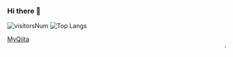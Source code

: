 ### Hi there 👋
![visitorsNum](https://count.getloli.com/get/@trimscash "visitorrrrrrrrrrrrs")
![Top Langs](https://github-readme-stats.vercel.app/api/top-langs/?username=trimscash&layout=compact)

[MyQiita](https://qiita.com/trimscash)
<marquee>デフォルト</marquee>
